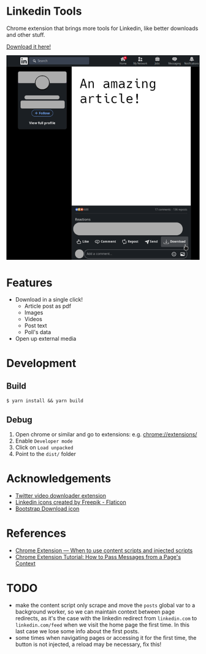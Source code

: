 # Linkedin Tools

Chrome extension that brings more tools for Linkedin, like better downloads and other stuff.

[Download it here!](https://chrome.google.com/webstore/detail/linkedin-tools/kcnmjginaijndlfgmgkhgbjjjagnaipi)

![](images/article.png)

# Features

* Download in a single click!
  * Article post as pdf  
  * Images  
  * Videos  
  * Post text
  * Poll's data
* Open up external media

# Development

## Build

```console
$ yarn install && yarn build
```

## Debug

1. Open chrome or similar and go to extensions: e.g. [chrome://extensions/](chrome://extensions/)
2. Enable `Developer mode`
3. Click on `Load unpacked`
4. Point to the `dist/` folder

# Acknowledgements

* [Twitter video downloader extension](https://github.com/mstfsnc/twitter-video-downloader-extension)
* [Linkedin icons created by Freepik - Flaticon](https://www.flaticon.com/free-icons/linkedin)
* [Bootstrap Download icon](https://icons.getbootstrap.com/icons/download/)

# References
* [Chrome Extension — When to use content scripts and injected scripts](https://radu-dita.medium.com/chrome-extension-when-to-use-content-scripts-and-injected-scripts-238563dce8af)
* [Chrome Extension Tutorial: How to Pass Messages from a Page's Context](https://www.freecodecamp.org/news/chrome-extension-message-passing-essentials/)

# TODO

* make the content script only scrape and move the `posts` global var to a background worker, so we can maintain context between page redirects, as it's the case with the linkedin redirect from `linkedin.com` to `linkedin.com/feed` when we visit the home page the first time. In this last case we lose some info about the first posts.
* some times when navigating pages or accessing it for the first time, the button is not injected, a reload may be necessary, fix this! 